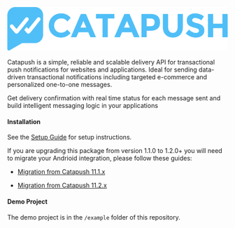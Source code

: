 ![Catapush Logo](https://github.com/Catapush/catapush-ios-sdk-pod/raw/master/images/catapush_logo.png)

Catapush is a simple, reliable and scalable delivery API for transactional push notifications for websites and applications. Ideal for sending data-driven transactional notifications including targeted e-commerce and personalized one-to-one messages.

Get delivery confirmation with real time status for each message sent and build intelligent messaging logic in your applications

#### Installation
See the [Setup Guide](SETUP.md) for setup instructions.

If you are upgrading this package from version 1.1.0 to 1.2.0+ you will need to migrate your Andrioid integration, please follow these guides:

- [Migration from Catapush 11.1.x
](https://github.com/Catapush/catapush-docs/blob/master/AndroidSDK/DOCUMENTATION_ANDROID_SDK.md#migration-from-catapush-111x)

- [Migration from Catapush 11.2.x
](https://github.com/Catapush/catapush-docs/blob/master/AndroidSDK/DOCUMENTATION_ANDROID_SDK.md#migration-from-catapush-112x)

#### Demo Project
The demo project is in the `/example` folder of this repository.